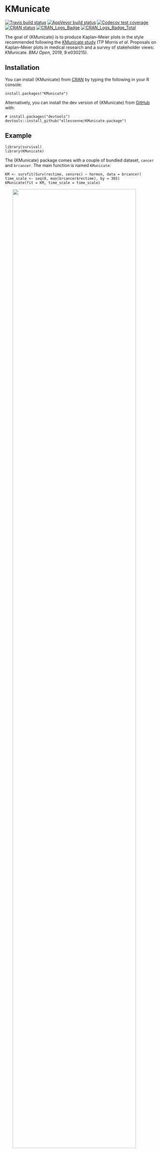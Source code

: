 
<!-- README.md is generated from README.Rmd. Please edit that file -->

KMunicate
=========

<!-- badges: start -->

[![Travis build
status](https://travis-ci.com/ellessenne/KMunicate-package.svg?branch=master)](https://travis-ci.com/ellessenne/KMunicate-package)
[![AppVeyor build
status](https://ci.appveyor.com/api/projects/status/github/ellessenne/KMunicate-package?branch=master&svg=true)](https://ci.appveyor.com/project/ellessenne/KMunicate-package)
[![Codecov test
coverage](https://codecov.io/gh/ellessenne/KMunicate-package/branch/master/graph/badge.svg)](https://codecov.io/gh/ellessenne/KMunicate-package?branch=master)
[![CRAN
status](https://www.r-pkg.org/badges/version/KMunicate)](https://CRAN.R-project.org/package=KMunicate)
[![CRAN\_Logs\_Badge](http://cranlogs.r-pkg.org/badges/KMunicate)](https://cran.r-project.org/package=KMunicate)
[![CRAN\_Logs\_Badge\_Total](http://cranlogs.r-pkg.org/badges/grand-total/KMunicate)](https://cran.r-project.org/package=KMunicate)
<!-- badges: end -->

The goal of {KMunicate} is to produce Kaplan–Meier plots in the style
recommended following the [KMunicate
study](http://dx.doi.org/10.1136/bmjopen-2019-030215) (TP Morris *et
al*. Proposals on Kaplan–Meier plots in medical research and a survey of
stakeholder views: KMunicate. *BMJ Open*, 2019, 9:e030215).

Installation
------------

You can install {KMunicate} from
[CRAN](https://CRAN.R-project.org/package=KMunicate) by typing the
following in your R console:

    install.packages("KMunicate")

Alternatively, you can install the dev version of {KMunicate} from
[GitHub](https://github.com/ellessenne/KMunicate-package/) with:

    # install.packages("devtools")
    devtools::install_github("ellessenne/KMunicate-package")

Example
-------

    library(survival)
    library(KMunicate)

The {KMunicate} package comes with a couple of bundled dataset, `cancer`
and `brcancer`. The main function is named `KMunicate`:

    KM <- survfit(Surv(rectime, censrec) ~ hormon, data = brcancer)
    time_scale <- seq(0, max(brcancer$rectime), by = 365)
    KMunicate(fit = KM, time_scale = time_scale)

<img src="man/figures/README-brcancer-1.png" width="90%" style="display: block; margin: auto;" />

    KM <- survfit(Surv(studytime, died) ~ drug, data = cancer2)
    time_scale <- seq(0, max(cancer2$studytime), by = 7)
    KMunicate(fit = KM, time_scale = time_scale)

<img src="man/figures/README-cancer-1.png" width="90%" style="display: block; margin: auto;" />

You also might wonder, does this work with a single arm? Yes, yes it
does:

    KM <- survfit(Surv(studytime, died) ~ 1, data = cancer2)
    time_scale <- seq(0, max(cancer2$studytime), by = 7)
    KMunicate(fit = KM, time_scale = time_scale)

<img src="man/figures/README-cancer-single-1.png" width="90%" style="display: block; margin: auto;" />

Customise Risk Table
--------------------

By default, `KMunicate()` will build a risk table conform to the
KMunicate style, e.g., with cumulative number of events and censored
(the column-wise sum is equal to the total number of individuals at risk
per arm):

    KM <- survfit(Surv(rectime, censrec) ~ hormon, data = brcancer)
    time_scale <- seq(0, max(brcancer$rectime), by = 365)
    KMunicate(fit = KM, time_scale = time_scale)

<img src="man/figures/README-brcancer-KMunicate-1.png" width="90%" style="display: block; margin: auto;" />

Alternatively, it is possible to customise the risk table via the
`.risk_table` argument. For instance, if one wants to have interval-wise
number of events and censored, just pass the `survfit` value to the
`.risk_table` argument:

    KMunicate(fit = KM, time_scale = time_scale, .risk_table = "survfit")

<img src="man/figures/README-brcancer-survfit-1.png" width="90%" style="display: block; margin: auto;" />

This is the default output of the `summary.survfit()` function.

Finally, it is also possible to fully omit the risk table by setting
`.risk_table = NULL`:

    KMunicate(fit = KM, time_scale = time_scale, .risk_table = NULL)

<img src="man/figures/README-brcancer-NULL-1.png" width="90%" style="display: block; margin: auto;" />

Custom Fonts
------------

Assuming you have set up your computer to use custom fonts with
`ggplot2`, customising your KMunicate-style plot is trivial. All you
have to do is pass the font name as the `.ff` argument:

    KM <- survfit(Surv(studytime, died) ~ 1, data = cancer2)
    time_scale <- seq(0, max(cancer2$studytime), by = 7)
    KMunicate(fit = KM, time_scale = time_scale, .ff = "Victor Mono")

<img src="man/figures/README-cancer-single-ff-1.png" width="90%" style="display: block; margin: auto;" />
